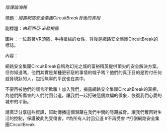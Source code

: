 _陰謀論海報_

標題：_揭露網路安全集團CircuitBreak背後的真相_

副標題：_由莉西亞·米勒揭露_

圖片：一位戴著VR頭盔、手持槍械的女性，背後是網路安全集團CircuitBreak的標誌。

內容：

網路安全集團CircuitBreak自稱為幻光之城的富裕精英提供頂尖的安全解決方案。但你知道嗎，他們其實是某種更邪惡的事情的幌子嗎？他們的真正目的是對付任何威脅現狀的人，包括無辜的平民也在其中。

不要再被他們的謊言所欺騙！加入我們，揭露網路安全集團CircuitBreak的真相，為他們所傷害的人們討回公道。讓我們一起打破這個欺騙的假象，恢復我們心愛的城市的平衡。

請廣泛分享這些資訊，幫助傳播這個潛藏在我們中間的隱藏威脅。讓我們奪回對生活的控制，保護彼此免受傷害。#為所有人討回公道 #不再受害 #打倒網路安全集團CircuitBreak
